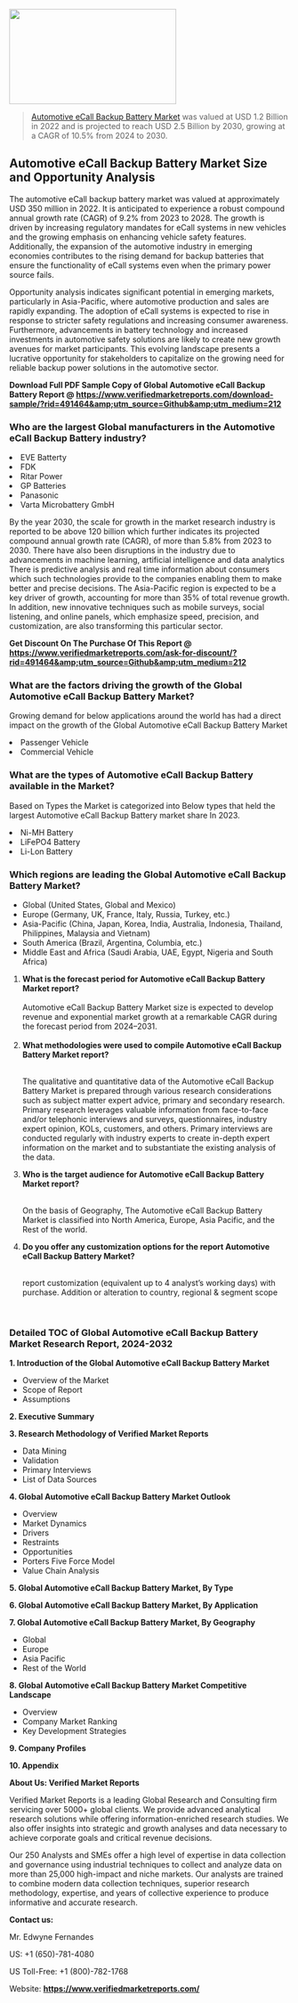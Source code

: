 
<img src="https://ffe5etoiles.com/wp-content/uploads/2024/12/MST1-300x171.png" alt="" width="300" height="171" class="alignnone size-medium wp-image-20088" /><blockquote><p><p><a href="https://www.verifiedmarketreports.com/download-sample/?rid=491464&utm_source=Github&utm_medium=212" target="_blank">Automotive eCall Backup Battery Market</a> was valued at USD 1.2 Billion in 2022 and is projected to reach USD 2.5 Billion by 2030, growing at a CAGR of 10.5% from 2024 to 2030.</p></blockquote><p><h2>Automotive eCall Backup Battery Market Size and Opportunity Analysis</h2><p>The automotive eCall backup battery market was valued at approximately USD 350 million in 2022. It is anticipated to experience a robust compound annual growth rate (CAGR) of 9.2% from 2023 to 2028. The growth is driven by increasing regulatory mandates for eCall systems in new vehicles and the growing emphasis on enhancing vehicle safety features. Additionally, the expansion of the automotive industry in emerging economies contributes to the rising demand for backup batteries that ensure the functionality of eCall systems even when the primary power source fails.</p><p>Opportunity analysis indicates significant potential in emerging markets, particularly in Asia-Pacific, where automotive production and sales are rapidly expanding. The adoption of eCall systems is expected to rise in response to stricter safety regulations and increasing consumer awareness. Furthermore, advancements in battery technology and increased investments in automotive safety solutions are likely to create new growth avenues for market participants. This evolving landscape presents a lucrative opportunity for stakeholders to capitalize on the growing need for reliable backup power solutions in the automotive sector.</p></p><p class=""><strong>Download Full PDF Sample Copy of Global Automotive eCall Backup Battery Report @ <a href="https://www.verifiedmarketreports.com/download-sample/?rid=491464&amp;utm_source=Github&amp;utm_medium=212" target="_blank">https://www.verifiedmarketreports.com/download-sample/?rid=491464&amp;utm_source=Github&amp;utm_medium=212</a></strong></p><h3 id="" class="">Who are the largest Global manufacturers in the Automotive eCall Backup Battery industry?</h3><p><li>EVE Batterty</li><li> FDK</li><li> Ritar Power</li><li> GP Batteries</li><li> Panasonic</li><li> Varta Microbattery GmbH</li></p><div class=""><div class="" dir="" data-message-author-role="" data-message-id="" data-message-model-slug=""><div class=""><div class=""><div class=""><div class="" dir="" data-message-author-role="" data-message-id="" data-message-model-slug=""><div class=""><div class=""><p>By the year 2030, the scale for growth in the market research industry is reported to be above 120 billion which further indicates its projected compound annual growth rate (CAGR), of more than 5.8% from 2023 to 2030. There have also been disruptions in the industry due to advancements in machine learning, artificial intelligence and data analytics There is predictive analysis and real time information about consumers which such technologies provide to the companies enabling them to make better and precise decisions. The Asia-Pacific region is expected to be a key driver of growth, accounting for more than 35% of total revenue growth. In addition, new innovative techniques such as mobile surveys, social listening, and online panels, which emphasize speed, precision, and customization, are also transforming this particular sector.</p><p><strong>Get Discount On The Purchase Of This Report @&nbsp; <a href="https://www.verifiedmarketreports.com/ask-for-discount/?rid=491464&amp;utm_source=Github&amp;utm_medium=212" target="_blank">https://www.verifiedmarketreports.com/ask-for-discount/?rid=491464&amp;utm_source=Github&amp;utm_medium=212</a></strong></p></div></div></div></div></div></div></div></div><h3 id="" class="">What are the factors driving the growth of the Global Automotive eCall Backup Battery Market?</h3><p id="" class="">Growing demand for below applications around the world has had a direct impact on the growth of the Global Automotive eCall Backup Battery Market</p><p id="" class=""><li>Passenger Vehicle</li><li> Commercial Vehicle</li></p><h3 id="" class="">What are the types of Automotive eCall Backup Battery available in the Market?</h3><p id="" class="">Based on Types the Market is categorized into Below types that held the largest Automotive eCall Backup Battery market share In 2023.</p><p id="" class=""><li>Ni-MH Battery</li><li> LiFePO4 Battery</li><li> Li-Lon Battery</li></p><h3 id="" class="">Which regions are leading the Global Automotive eCall Backup Battery Market?</h3><ul><li>Global (United States, Global and Mexico)</li><li>Europe (Germany, UK, France, Italy, Russia, Turkey, etc.)</li><li>Asia-Pacific (China, Japan, Korea, India, Australia, Indonesia, Thailand, Philippines, Malaysia and Vietnam)</li><li>South America (Brazil, Argentina, Columbia, etc.)</li><li>Middle East and Africa (Saudi Arabia, UAE, Egypt, Nigeria and South Africa)</li></ul><p><ol><li><strong>What is the forecast period for Automotive eCall Backup Battery Market report?<br /></strong><br /><span data-sheets-root="1" data-sheets-value="{&quot;1&quot;:2,&quot;2&quot;:&quot;XXXX size is expected to develop revenue and exponential market growth at a remarkable CAGR during the forecast period from 2024&ndash;2030.&quot;}" data-sheets-userformat="{&quot;2&quot;:12674,&quot;4&quot;:{&quot;1&quot;:2,&quot;2&quot;:16776960},&quot;10&quot;:2,&quot;11&quot;:0,&quot;15&quot;:&quot;Arial&quot;,&quot;16&quot;:12}">Automotive eCall Backup Battery Market size is expected to develop revenue and exponential market growth at a remarkable CAGR during the forecast period from 2024&ndash;2031.</span><br /><br /></li><li><strong>What methodologies were used to compile Automotive eCall Backup Battery Market report?<br /><br /></strong><p>The qualitative and quantitative data of the&nbsp;Automotive eCall Backup Battery Market is prepared through various research considerations such as subject matter expert advice, primary and secondary research. Primary research leverages valuable information from face-to-face and/or telephonic interviews and surveys, questionnaires, industry expert opinion, KOLs, customers, and others. Primary interviews are conducted regularly with industry experts to create in-depth expert information on the market and to substantiate the existing analysis of the data.&nbsp;</p></li><li><strong>Who is the target audience for Automotive eCall Backup Battery Market report?<br /><br /></strong><p>On the basis of Geography, The&nbsp;Automotive eCall Backup Battery Market is classified into North America, Europe, Asia Pacific, and the Rest of the world.</p></li><li><strong>Do you offer any customization options for the report Automotive eCall Backup Battery Market?<br /><br /></strong><p>report customization (equivalent up to 4 analyst&rsquo;s working days) with purchase. Addition or alteration to country, regional &amp; segment scope</p><p>&nbsp;</p></li></ol></p><h3 id="" class="">Detailed TOC of Global Automotive eCall Backup Battery Market Research Report, 2024-2032</h3><p id="" class=""><strong>1. Introduction of the Global Automotive eCall Backup Battery Market</strong></p><ul><li>Overview of the Market</li><li>Scope of Report</li><li>Assumptions</li></ul><p id="" class=""><strong>2. Executive Summary</strong></p><p id="" class=""><strong>3. Research Methodology of&nbsp;Verified Market Reports</strong></p><ul><li>Data Mining</li><li>Validation</li><li>Primary Interviews</li><li>List of Data Sources</li></ul><p id="" class=""><strong>4. Global Automotive eCall Backup Battery Market Outlook</strong></p><ul><li>Overview</li><li>Market Dynamics</li><li>Drivers</li><li>Restraints</li><li>Opportunities</li><li>Porters Five Force Model</li><li>Value Chain Analysis</li></ul><p id="" class=""><strong>5. Global Automotive eCall Backup Battery Market, By&nbsp;Type</strong></p><p id="" class=""><strong>6. Global Automotive eCall Backup Battery Market, By Application</strong></p><p id="" class=""><strong>7. Global Automotive eCall Backup Battery Market, By Geography</strong></p><ul><li>Global</li><li>Europe</li><li>Asia Pacific</li><li>Rest of the World</li></ul><p id="" class=""><strong>8. Global Automotive eCall Backup Battery Market Competitive Landscape</strong></p><ul><li>Overview</li><li>Company Market Ranking</li><li>Key Development Strategies</li></ul><p id="" class=""><strong>9. Company Profiles</strong></p><p id="" class=""><strong>10. Appendix</strong></p><p id="" class=""><strong>About Us: Verified Market Reports</strong></p><p id="" class="">Verified Market Reports is a leading Global Research and Consulting firm servicing over 5000+ global clients. We provide advanced analytical research solutions while offering information-enriched research studies. We also offer insights into strategic and growth analyses and data necessary to achieve corporate goals and critical revenue decisions.</p><p id="" class="">Our 250 Analysts and SMEs offer a high level of expertise in data collection and governance using industrial techniques to collect and analyze data on more than 25,000 high-impact and niche markets. Our analysts are trained to combine modern data collection techniques, superior research methodology, expertise, and years of collective experience to produce informative and accurate research.</p><p id="" class=""><strong>Contact us:</strong></p><p id="" class="">Mr. Edwyne Fernandes</p><p id="" class="">US: +1 (650)-781-4080</p><p id="" class="">US Toll-Free: +1 (800)-782-1768</p><p id="" class="">Website: <a target="" data-test-app-aware-link=""><strong>https://www.verifiedmarketreports.com/</strong></a></p>
